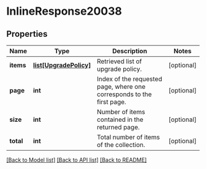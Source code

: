 # InlineResponse20038

## Properties
Name | Type | Description | Notes
------------ | ------------- | ------------- | -------------
**items** | [**list[UpgradePolicy]**](UpgradePolicy.md) | Retrieved list of upgrade policy. | [optional] 
**page** | **int** | Index of the requested page, where one corresponds to the first page. | [optional] 
**size** | **int** | Number of items contained in the returned page. | [optional] 
**total** | **int** | Total number of items of the collection. | [optional] 

[[Back to Model list]](../README.md#documentation-for-models) [[Back to API list]](../README.md#documentation-for-api-endpoints) [[Back to README]](../README.md)


